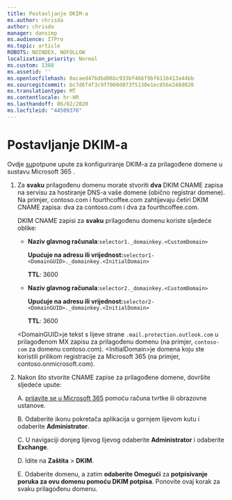 ```yaml
---
title: Postavljanje DKIM-a
ms.author: chrisda
author: chrisda
manager: dansimp
ms.audience: ITPro
ms.topic: article
ROBOTS: NOINDEX, NOFOLLOW
localization_priority: Normal
ms.custom: 1388
ms.assetid: ''
ms.openlocfilehash: 0acaed476dbd06bc933bf466f9bf6116413a44bb
ms.sourcegitcommit: bc7d6f4f3c9f7060d073f5130e1ec856e248d020
ms.translationtype: MT
ms.contentlocale: hr-HR
ms.lasthandoff: 06/02/2020
ms.locfileid: "44509376"
---
```

# <a name="setup-dkim"></a>Postavljanje DKIM-a

Ovdje [su](https://docs.microsoft.com/microsoft-365/security/office-365-security/use-dkim-to-validate-outbound-email#steps-you-need-to-do-to-manually-set-up-dkim)potpune upute za konfiguriranje DKIM-a za prilagođene domene u sustavu Microsoft 365 .

1. Za **svaku** prilagođenu domenu morate stvoriti **dva** DKIM CNAME zapisa na servisu za hostiranje DNS-a vaše domene (obično registrar domene). Na primjer, contoso.com i fourthcoffee.com zahtijevaju četiri DKIM CNAME zapisa: dva za contoso.com i dva za fourthcoffee.com.

   DKIM CNAME zapisi za **svaku** prilagođenu domenu koriste sljedeće oblike:

   - **Naziv glavnog računala**:`selector1._domainkey.<CustomDomain>`

     **Upućuje na adresu ili vrijednost:**`selector1-<DomainGUID>._domainkey.<InitialDomain>`

     **TTL**: 3600

   - **Naziv glavnog računala**:`selector2._domainkey.<CustomDomain>`

     **Upućuje na adresu ili vrijednost:**`selector2-<DomainGUID>._domainkey.<InitialDomain>`

     **TTL**: 3600

   \<DomainGUID\>je tekst s lijeve strane `.mail.protection.outlook.com` u prilagođenom MX zapisu za prilagođenu domenu (na primjer, `contoso-com` za domenu contoso.com). \<InitialDomain\>je domena koju ste koristili prilikom registracije za Microsoft 365 (na primjer, contoso.onmicrosoft.com).

2. Nakon što stvorite CNAME zapise za prilagođene domene, dovršite sljedeće upute:

   A. [prijavite se u Microsoft 365](https://support.office.microsoft.com/article/e9eb7d51-5430-4929-91ab-6157c5a050b4) pomoću računa tvrtke ili obrazovne ustanove.

   B. Odaberite ikonu pokretača aplikacija u gornjem lijevom kutu i odaberite **Administrator**.

   C. U navigaciji donjeg lijevog lijevog odaberite **Administrator** i odaberite **Exchange**.

   D. Idite na **Zaštita**  >  **DKIM**.

   E. Odaberite domenu, a zatim **odaberite Omogući** za **potpisivanje poruka za ovu domenu pomoću DKIM potpisa**. Ponovite ovaj korak za svaku prilagođenu domenu.
